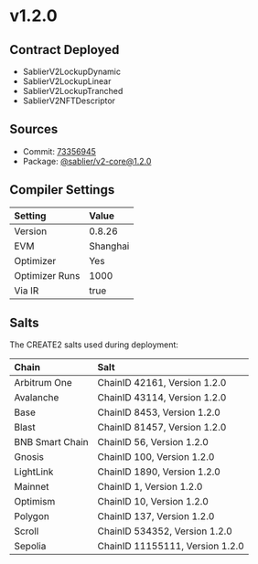 # v1.2.0

## Contract Deployed

- SablierV2LockupDynamic
- SablierV2LockupLinear
- SablierV2LockupTranched
- SablierV2NFTDescriptor

## Sources

- Commit: [73356945](https://github.com/sablier-labs/v2-core/commit/73356945b53e8dd4112f34f3e2c63c278c4a5239)
- Package: [@sablier/v2-core@1.2.0](https://npmjs.com/package/@sablier/v2-core/v/1.2.0)

## Compiler Settings

| Setting        | Value    |
| :------------- | :------- |
| Version        | 0.8.26   |
| EVM            | Shanghai |
| Optimizer      | Yes      |
| Optimizer Runs | 1000     |
| Via IR         | true     |

## Salts

The CREATE2 salts used during deployment:

| Chain           | Salt                            |
| :-------------- | :------------------------------ |
| Arbitrum One    | ChainID 42161, Version 1.2.0    |
| Avalanche       | ChainID 43114, Version 1.2.0    |
| Base            | ChainID 8453, Version 1.2.0     |
| Blast           | ChainID 81457, Version 1.2.0    |
| BNB Smart Chain | ChainID 56, Version 1.2.0       |
| Gnosis          | ChainID 100, Version 1.2.0      |
| LightLink       | ChainID 1890, Version 1.2.0     |
| Mainnet         | ChainID 1, Version 1.2.0        |
| Optimism        | ChainID 10, Version 1.2.0       |
| Polygon         | ChainID 137, Version 1.2.0      |
| Scroll          | ChainID 534352, Version 1.2.0   |
| Sepolia         | ChainID 11155111, Version 1.2.0 |
